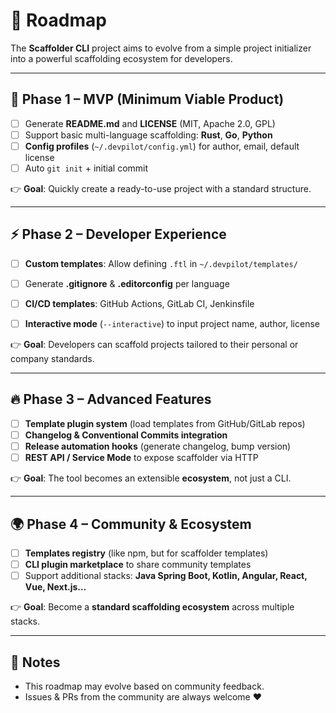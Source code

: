 # 📌 Roadmap

The **Scaffolder CLI** project aims to evolve from a simple project initializer into a powerful scaffolding ecosystem for developers.

---

## 🚀 Phase 1 – MVP (Minimum Viable Product)

* [ ] Generate **README.md** and **LICENSE** (MIT, Apache 2.0, GPL)
* [ ] Support basic multi-language scaffolding: **Rust**, **Go**, **Python**
* [ ] **Config profiles** (`~/.devpilot/config.yml`) for author, email, default license
* [ ] Auto `git init` + initial commit

👉 **Goal**: Quickly create a ready-to-use project with a standard structure.

---

## ⚡ Phase 2 – Developer Experience

* [ ] **Custom templates**: Allow defining `.ftl` in `~/.devpilot/templates/`
* [ ] Generate **.gitignore** & **.editorconfig** per language
* [ ] **CI/CD templates**: GitHub Actions, GitLab CI, Jenkinsfile
* [ ] **Interactive mode** (`--interactive`) to input project name, author, license


👉 **Goal**: Developers can scaffold projects tailored to their personal or company standards.

---

## 🔥 Phase 3 – Advanced Features

* [ ] **Template plugin system** (load templates from GitHub/GitLab repos)
* [ ] **Changelog & Conventional Commits integration**
* [ ] **Release automation hooks** (generate changelog, bump version)
* [ ] **REST API / Service Mode** to expose scaffolder via HTTP

👉 **Goal**: The tool becomes an extensible **ecosystem**, not just a CLI.

---

## 🌍 Phase 4 – Community & Ecosystem

* [ ] **Templates registry** (like npm, but for scaffolder templates)
* [ ] **CLI plugin marketplace** to share community templates
* [ ] Support additional stacks: **Java Spring Boot, Kotlin, Angular, React, Vue, Next.js…**

👉 **Goal**: Become a **standard scaffolding ecosystem** across multiple stacks.

---

## 📝 Notes

* This roadmap may evolve based on community feedback.
* Issues & PRs from the community are always welcome ❤️
